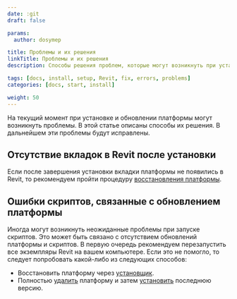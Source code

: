 ```yaml
---
date: :git
draft: false

params:
  author: dosymep

title: Проблемы и их решения
linkTitle: Проблемы и их решения
description: Способы решения проблем, которые могут возникнуть при установке платформы.

tags: [docs, install, setup, Revit, fix, errors, problems]
categories: [docs, start, install]

weight: 50
---
```


На текущий момент при установке и обновлении платформы могут возникнуть проблемы. 
В этой статье описаны способы их решения. В дальнейшем эти проблемы будут исправлены.

## Отсутствие вкладок в Revit после установки

Если после завершения установки вкладки платформы не появились в Revit, то рекомендуем пройти процедуру
[восстановления платформы](../install).


## Ошибки скриптов, связанные с обновлением платформы

Иногда могут возникнуть неожиданные проблемы при запуске скриптов. Это может быть связано с отсутствием обновлений
платформы и скриптов. В первую очередь рекомендуем перезапустить все экземпляры Revit на вашем компьютере.
Если это не помогло, то следует попробовать какой-либо из следующих способов:
* Восстановить платформу через [установщик](../install).
* Полностью [удалить](../delete) платформу и затем [установить](../install) последнюю версию.